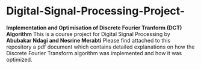 # Digital-Signal-Processing-Project-
**Implementation and Optimisation of Discrete Fourier Tranform (DCT) Algorithm**
This is a course project for Digital Signal Processing by **Abubakar Ndagi and Nesrine Merabti**
Please find attached to this repository a pdf document which contains detailed explanations on how the Discrete Fourier Transform algorithm was implemented and how it was optimized.
